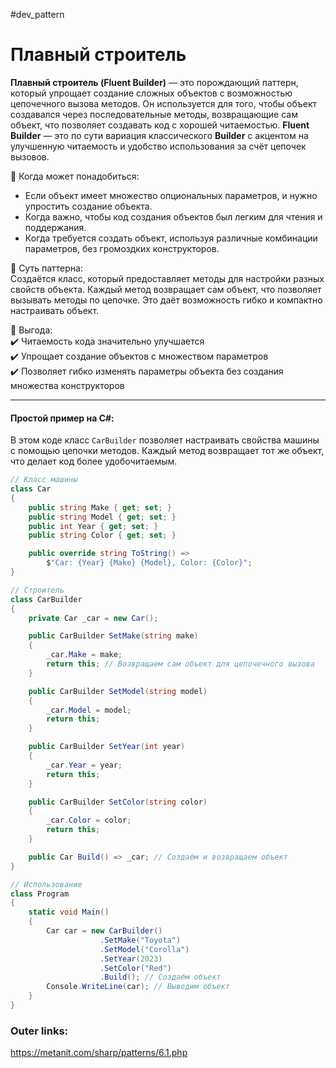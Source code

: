 #dev_pattern
# Плавный строитель

**Плавный строитель (Fluent Builder)** — это порождающий паттерн, который упрощает создание сложных объектов с возможностью цепочечного вызова методов. Он используется для того, чтобы объект создавался через последовательные методы, возвращающие сам объект, что позволяет создавать код с хорошей читаемостью.
**Fluent Builder** — это по сути вариация классического **Builder** с акцентом на улучшенную читаемость и удобство использования за счёт цепочек вызовов.

📌 Когда может понадобиться:  
- Если объект имеет множество опциональных параметров, и нужно упростить создание объекта.  
- Когда важно, чтобы код создания объектов был легким для чтения и поддержания.  
- Когда требуется создать объект, используя различные комбинации параметров, без громоздких конструкторов.

📌 Суть паттерна:  
Создаётся класс, который предоставляет методы для настройки разных свойств объекта. Каждый метод возвращает сам объект, что позволяет вызывать методы по цепочке. Это даёт возможность гибко и компактно настраивать объект.

📌 Выгода:  
✔️ Читаемость кода значительно улучшается  
✔️ Упрощает создание объектов с множеством параметров  
✔️ Позволяет гибко изменять параметры объекта без создания множества конструкторов

---
#### Простой пример на C#:
В этом коде класс `CarBuilder` позволяет настраивать свойства машины с помощью цепочки методов. Каждый метод возвращает тот же объект, что делает код более удобочитаемым.

```csharp
// Класс машины
class Car
{
    public string Make { get; set; }
    public string Model { get; set; }
    public int Year { get; set; }
    public string Color { get; set; }

    public override string ToString() =>
        $"Car: {Year} {Make} {Model}, Color: {Color}";
}

// Строитель
class CarBuilder
{
    private Car _car = new Car();

    public CarBuilder SetMake(string make)
    {
        _car.Make = make;
        return this; // Возвращаем сам объект для цепочечного вызова
    }

    public CarBuilder SetModel(string model)
    {
        _car.Model = model;
        return this;
    }

    public CarBuilder SetYear(int year)
    {
        _car.Year = year;
        return this;
    }

    public CarBuilder SetColor(string color)
    {
        _car.Color = color;
        return this;
    }

    public Car Build() => _car; // Создаём и возвращаем объект
}

// Использование
class Program
{
    static void Main()
    {
        Car car = new CarBuilder()
                    .SetMake("Toyota")
                    .SetModel("Corolla")
                    .SetYear(2023)
                    .SetColor("Red")
                    .Build(); // Создаём объект
        Console.WriteLine(car); // Выводим объект
    }
}
````

### Outer links:
https://metanit.com/sharp/patterns/6.1.php